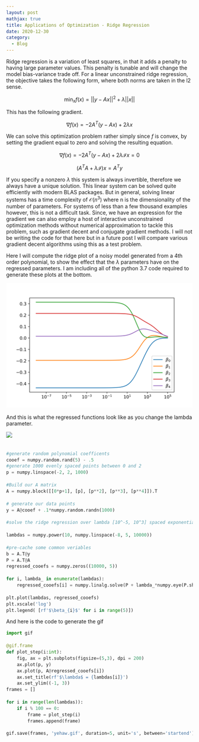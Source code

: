 ```yaml
---
layout: post
mathjax: true
title: Applications of Optimization - Ridge Regression 
date: 2020-12-30
category:
  - Blog
---
```


Ridge regression is a variation of least squares, in that it adds a penalty to having large parameter values. This penalty is tunable and will change the model bias-variance trade off. For a linear unconstrained ridge regression, the objective takes the following form, where both norms are taken in the l2 sense.

$$\min_x f(x) = ||y - Ax||^2 + \lambda ||x||$$

This has the following gradient. 

$$\nabla f(x) = -2 A^T(y - Ax) + 2\lambda x$$

We can solve this optimization problem rather simply since $f$ is convex, by setting the gradient equal to zero and solving the resulting equation.

$$\nabla f(x) = -2 A^T(y - Ax) + 2\lambda \mathcal{I} x = 0$$

$$(A^T A + \lambda \mathcal{I}) x = A^Ty$$

If you specify a nonzero $\lambda$ this system is always invertible, therefore we always have a unique solution. This linear system can be solved quite efficiently with modern BLAS packages. But in general, solving linear systems has a time complexity of $\mathcal{O}(n^3)$ where n is the dimensionality of the number of parameters. For systems of less than a few thousand examples however, this is not a difficult task. Since, we have an expression for the gradient we can also employ a host of interactive unconstrained optimization methods without numerical approximation to tackle this problem, such as gradient decent and conjugate gradient methods. I will not be writing the code for that here but in a future post I will compare various gradient decent algorithms using this as a test problem. 

Here I will compute the ridge plot of a noisy model generated from a 4th order polynomial, to show the effect that the $\lambda$ parameters have on the regressed parameters. I am including all of the python 3.7 code required to generate these plots at the bottom.

![](/assets/imgs/ridgeregression.png)

And this is what the regressed functions look like as you change the lambda parameter.

![](/assets/imgs/rr_active.gif)

```python

#generate random polynomial coefficents
cooef = numpy.random.rand(5) - .5
#generate 1000 evenly spaced points between 0 and 2
p = numpy.linspace(-2, 2, 1000)

#Build our A matrix
A = numpy.block([[0*p+1], [p], [p**2], [p**3], [p**4]]).T

# generate our data points
y = A@cooef + .1*numpy.random.randn(1000)

#solve the ridge regression over lambda [10^-5, 10^3] spaced exponentially 

lambdas = numpy.power(10, numpy.linspace(-8, 5, 10000))

#pre-cache some common veriables
b = A.T@y
P = A.T@A
regressed_cooefs = numpy.zeros((10000, 5))

for i, lambda_ in enumerate(lambdas):
    regressed_cooefs[i] = numpy.linalg.solve(P + lambda_*numpy.eye(P.shape[0]), b)

plt.plot(lambdas, regressed_cooefs)
plt.xscale('log')
plt.legend( [rf'$\beta_{i}$' for i in range(5)])
```

And here is the code to generate the gif
```python
import gif

@gif.frame
def plot_step(i:int):
    fig, ax = plt.subplots(figsize=(5,3), dpi = 200)
    ax.plot(p, y)
    ax.plot(p, A@regressed_cooefs[i])
    ax.set_title(rf'$\lambda$ = {lambdas[i]}')
    ax.set_ylim((-1, 3))
frames = []

for i in range(len(lambdas)):
    if i % 100 == 0:
        frame = plot_step(i)
        frames.append(frame)

gif.save(frames, 'yehaw.gif', duration=5, unit='s', between='startend')
```
